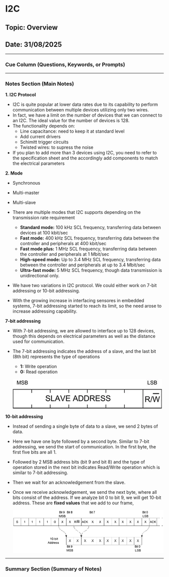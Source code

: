 # I2C

## Topic: Overview

## Date: 31/08/2025 

---

### Cue Column (Questions, Keywords, or Prompts)

---

### Notes Section (Main Notes)

**1. I2C Protocol**

- I2C is quite popular at lower data rates due to its capability to perform communication between multiple devices utilizing only two wires.
- In fact, we have a limit on the number of devices that we can connect to an I2C. The ideal value for the number of devices is 128. 
- The functionality depends on:
  - Line capacitance: need to keep it at standard level
  - Add current drivers
  - Schimitt trigger circuits
  - Twisted wires: to supress the noise
- If you plan to add more than 3 devices using I2C, you need to refer to the specification sheet and the accordingly add components to match the electrical parameters

**2. Mode**

- Synchronous
- Multi-master
- Multi-slave
- There are multiple modes that I2C supports depending on the transmission rate requirement
  - **Standard mode:** 100 kHz SCL frequency, transferring data between devices at 100 kbit/sec
  - **Fast mode:** 400 kHz SCL frequency, transferring data between the controller and peripherals at 400 kbit/sec
  - **Fast mode plus:** 1 MHz SCL frequency, transferring data between the controller and peripherals at 1 Mbit/sec
  - **High-speed mode:** Up to 3.4 MHz SCL frequency, transferring data between the controller and peripherals at up to 3.4 Mbit/sec
  - **Ultra-fast mode:** 5 MHz SCL frequency, though data transmission is unidirectional only.

- We have two variations in I2C protocol. We could either work on 7-bit addressing or 10-bit addressing.
- With the growing increase in interfacing sensores in embedded systems, 7-bit addressing started to reach its limit, so the need arose to increase addressing capability.

**7-bit addressing**

  - With 7-bit addressing, we are allowed to interface up to 128 devices, though this depends on electrical parameters as well as the distance used for communication.
  - The 7-bit addressing indicates the address of a slave, and the last bit (8th bit) represents the type of operations
    - **1:** Write operation
    - **0:** Read operation

    ![alt text](image.png)

**10-bit addressing**

- Instead of sending a single byte of data to a slave, we send 2 bytes of data.
- Here we have one byte followed by a second byte. Similar to 7-bit addressing, we send the start of communication. In the first byte, the first five bits are all 1.
- Followed by 2 MSB address bits (bit 9 and bit 8) and the type of operation stored in the next bit indicates Read/Write operation which is similar to 7-bit addressing.
- Then we wait for an acknowledgement from the slave.
- Once we receive acknowledgement, we send the next byte, where all bits consist of the address. If we analyze bit 0 to bit 9, we will get 10-bit address. These are **fixed values** that we add to our frame,

    ![alt text](image-1.png)

---

### Summary Section (Summary of Notes)
